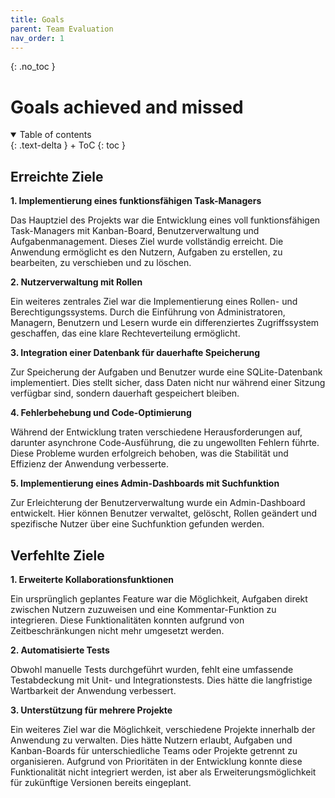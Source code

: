 ```yaml
---
title: Goals
parent: Team Evaluation
nav_order: 1
---
```



{: .no_toc }
# Goals achieved and missed

<details open markdown="block">
{: .text-delta }
<summary>Table of contents</summary>
+ ToC
{: toc }
</details>

## Erreichte Ziele

**1. Implementierung eines funktionsfähigen Task-Managers**

Das Hauptziel des Projekts war die Entwicklung eines voll funktionsfähigen Task-Managers mit Kanban-Board, Benutzerverwaltung und Aufgabenmanagement. Dieses Ziel wurde vollständig erreicht. Die Anwendung ermöglicht es den Nutzern, Aufgaben zu erstellen, zu bearbeiten, zu verschieben und zu löschen.

**2. Nutzerverwaltung mit Rollen**

Ein weiteres zentrales Ziel war die Implementierung eines Rollen- und Berechtigungssystems. Durch die Einführung von Administratoren, Managern, Benutzern und Lesern wurde ein differenziertes Zugriffssystem geschaffen, das eine klare Rechteverteilung ermöglicht.

**3. Integration einer Datenbank für dauerhafte Speicherung**

Zur Speicherung der Aufgaben und Benutzer wurde eine SQLite-Datenbank implementiert. Dies stellt sicher, dass Daten nicht nur während einer Sitzung verfügbar sind, sondern dauerhaft gespeichert bleiben.

**4. Fehlerbehebung und Code-Optimierung**

Während der Entwicklung traten verschiedene Herausforderungen auf, darunter asynchrone Code-Ausführung, die zu ungewollten Fehlern führte. Diese Probleme wurden erfolgreich behoben, was die Stabilität und Effizienz der Anwendung verbesserte.

**5. Implementierung eines Admin-Dashboards mit Suchfunktion**

Zur Erleichterung der Benutzerverwaltung wurde ein Admin-Dashboard entwickelt. Hier können Benutzer verwaltet, gelöscht, Rollen geändert und spezifische Nutzer über eine Suchfunktion gefunden werden.

## Verfehlte Ziele

**1. Erweiterte Kollaborationsfunktionen**

Ein ursprünglich geplantes Feature war die Möglichkeit, Aufgaben direkt zwischen Nutzern zuzuweisen und eine Kommentar-Funktion zu integrieren. Diese Funktionalitäten konnten aufgrund von Zeitbeschränkungen nicht mehr umgesetzt werden.

**2. Automatisierte Tests**

Obwohl manuelle Tests durchgeführt wurden, fehlt eine umfassende Testabdeckung mit Unit- und Integrationstests. Dies hätte die langfristige Wartbarkeit der Anwendung verbessert.

**3. Unterstützung für mehrere Projekte**

Ein weiteres Ziel war die Möglichkeit, verschiedene Projekte innerhalb der Anwendung zu verwalten. Dies hätte Nutzern erlaubt, Aufgaben und Kanban-Boards für unterschiedliche Teams oder Projekte getrennt zu organisieren. Aufgrund von Prioritäten in der Entwicklung konnte diese Funktionalität nicht integriert werden, ist aber als Erweiterungsmöglichkeit für zukünftige Versionen bereits eingeplant.